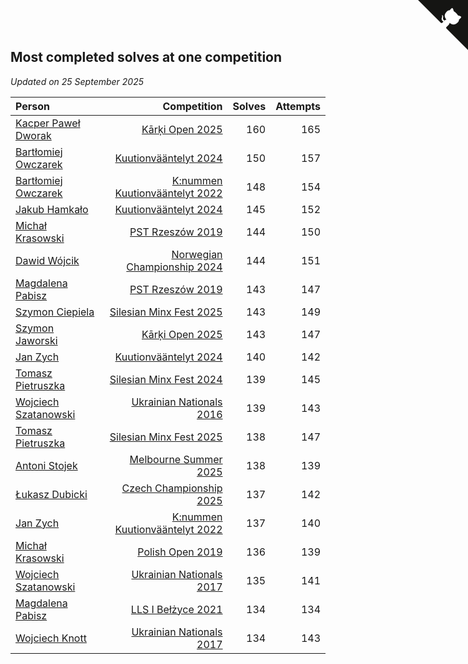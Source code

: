 ## Most completed solves at one competition

*Updated on 25 September 2025*

| Person | Competition | Solves | Attempts |
| :--- | ---: | ---: | ---: |
| [Kacper Paweł Dworak](https://www.worldcubeassociation.org/persons/2020DWOR01) | [Kārķi Open 2025](https://www.worldcubeassociation.org/competitions/KarkiOpen2025) | 160 | 165 |
| [Bartłomiej Owczarek](https://www.worldcubeassociation.org/persons/2013OWCZ01) | [Kuutionvääntelyt 2024](https://www.worldcubeassociation.org/competitions/KirkkonummenKuutionvaantelyt2024) | 150 | 157 |
| [Bartłomiej Owczarek](https://www.worldcubeassociation.org/persons/2013OWCZ01) | [K:nummen Kuutionvääntelyt 2022](https://www.worldcubeassociation.org/competitions/KnummenKuutionvaantelyt2022) | 148 | 154 |
| [Jakub Hamkało](https://www.worldcubeassociation.org/persons/2018HAMK01) | [Kuutionvääntelyt 2024](https://www.worldcubeassociation.org/competitions/KirkkonummenKuutionvaantelyt2024) | 145 | 152 |
| [Michał Krasowski](https://www.worldcubeassociation.org/persons/2013KRAS02) | [PST Rzeszów 2019](https://www.worldcubeassociation.org/competitions/PSTRzeszow2019) | 144 | 150 |
| [Dawid Wójcik](https://www.worldcubeassociation.org/persons/2016WOJC04) | [Norwegian Championship 2024](https://www.worldcubeassociation.org/competitions/NorwegianChampionship2024) | 144 | 151 |
| [Magdalena Pabisz](https://www.worldcubeassociation.org/persons/2017PABI01) | [PST Rzeszów 2019](https://www.worldcubeassociation.org/competitions/PSTRzeszow2019) | 143 | 147 |
| [Szymon Ciepiela](https://www.worldcubeassociation.org/persons/2022CIEP01) | [Silesian Minx Fest 2025](https://www.worldcubeassociation.org/competitions/SilesianMinxFest2025) | 143 | 149 |
| [Szymon Jaworski](https://www.worldcubeassociation.org/persons/2021JAWO01) | [Kārķi Open 2025](https://www.worldcubeassociation.org/competitions/KarkiOpen2025) | 143 | 147 |
| [Jan Zych](https://www.worldcubeassociation.org/persons/2014ZYCH01) | [Kuutionvääntelyt 2024](https://www.worldcubeassociation.org/competitions/KirkkonummenKuutionvaantelyt2024) | 140 | 142 |
| [Tomasz Pietruszka](https://www.worldcubeassociation.org/persons/2021PIET01) | [Silesian Minx Fest 2024](https://www.worldcubeassociation.org/competitions/SilesianMinxFest2024) | 139 | 145 |
| [Wojciech Szatanowski](https://www.worldcubeassociation.org/persons/2011SZAT01) | [Ukrainian Nationals 2016](https://www.worldcubeassociation.org/competitions/UkrainianNationals2016) | 139 | 143 |
| [Tomasz Pietruszka](https://www.worldcubeassociation.org/persons/2021PIET01) | [Silesian Minx Fest 2025](https://www.worldcubeassociation.org/competitions/SilesianMinxFest2025) | 138 | 147 |
| [Antoni Stojek](https://www.worldcubeassociation.org/persons/2022STOJ03) | [Melbourne Summer 2025](https://www.worldcubeassociation.org/competitions/MelbourneSummer2025) | 138 | 139 |
| [Łukasz Dubicki](https://www.worldcubeassociation.org/persons/2018DUBI01) | [Czech Championship 2025](https://www.worldcubeassociation.org/competitions/CzechChampionship2025) | 137 | 142 |
| [Jan Zych](https://www.worldcubeassociation.org/persons/2014ZYCH01) | [K:nummen Kuutionvääntelyt 2022](https://www.worldcubeassociation.org/competitions/KnummenKuutionvaantelyt2022) | 137 | 140 |
| [Michał Krasowski](https://www.worldcubeassociation.org/persons/2013KRAS02) | [Polish Open 2019](https://www.worldcubeassociation.org/competitions/PolishOpen2019) | 136 | 139 |
| [Wojciech Szatanowski](https://www.worldcubeassociation.org/persons/2011SZAT01) | [Ukrainian Nationals 2017](https://www.worldcubeassociation.org/competitions/UkrainianNationals2017) | 135 | 141 |
| [Magdalena Pabisz](https://www.worldcubeassociation.org/persons/2017PABI01) | [LLS I Bełżyce 2021](https://www.worldcubeassociation.org/competitions/LLSIBelzyce2021) | 134 | 134 |
| [Wojciech Knott](https://www.worldcubeassociation.org/persons/2011KNOT01) | [Ukrainian Nationals 2017](https://www.worldcubeassociation.org/competitions/UkrainianNationals2017) | 134 | 143 |


<a href="https://github.com/maxidragon/wca_statistics_pl" class="github-corner" aria-label="View source on Github"><svg width="80" height="80" viewBox="0 0 250 250" style="fill:#151513; color:#fff; position: absolute; top: 0; border: 0; right: 0;" aria-hidden="true"><path d="M0,0 L115,115 L130,115 L142,142 L250,250 L250,0 Z"></path><path d="M128.3,109.0 C113.8,99.7 119.0,89.6 119.0,89.6 C122.0,82.7 120.5,78.6 120.5,78.6 C119.2,72.0 123.4,76.3 123.4,76.3 C127.3,80.9 125.5,87.3 125.5,87.3 C122.9,97.6 130.6,101.9 134.4,103.2" fill="currentColor" style="transform-origin: 130px 106px;" class="octo-arm"></path><path d="M115.0,115.0 C114.9,115.1 118.7,116.5 119.8,115.4 L133.7,101.6 C136.9,99.2 139.9,98.4 142.2,98.6 C133.8,88.0 127.5,74.4 143.8,58.0 C148.5,53.4 154.0,51.2 159.7,51.0 C160.3,49.4 163.2,43.6 171.4,40.1 C171.4,40.1 176.1,42.5 178.8,56.2 C183.1,58.6 187.2,61.8 190.9,65.4 C194.5,69.0 197.7,73.2 200.1,77.6 C213.8,80.2 216.3,84.9 216.3,84.9 C212.7,93.1 206.9,96.0 205.4,96.6 C205.1,102.4 203.0,107.8 198.3,112.5 C181.9,128.9 168.3,122.5 157.7,114.1 C157.9,116.9 156.7,120.9 152.7,124.9 L141.0,136.5 C139.8,137.7 141.6,141.9 141.8,141.8 Z" fill="currentColor" class="octo-body"></path></svg></a><style>.github-corner:hover .octo-arm{animation:octocat-wave 560ms ease-in-out}@keyframes octocat-wave{0%,100%{transform:rotate(0)}20%,60%{transform:rotate(-25deg)}40%,80%{transform:rotate(10deg)}}@media (max-width:500px){.github-corner:hover .octo-arm{animation:none}.github-corner .octo-arm{animation:octocat-wave 560ms ease-in-out}}</style>
